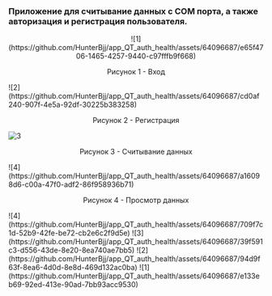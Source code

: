 ### Приложение для считывание данных с COM порта, а также авторизация и регистрация пользователя.
<p align="center"> ![1](https://github.com/HunterBjj/app_QT_auth_health/assets/64096687/e65f4706-1465-4257-9440-c97fffb9f668)
 </p>

 <p align="center"> Рисунок 1 - Вход </p>
![2](https://github.com/HunterBjj/app_QT_auth_health/assets/64096687/cd0af240-907f-4e5a-92df-30225b383258)


<p align="center"> Рисунок 2 - Регистрация </p>

![3](https://github.com/HunterBjj/app_QT_auth_health/assets/64096687/005a9f4e-8f1b-485e-8a50-244a7a4d01bd)
<p align="center"> Рисунок 3 - Считывание данных </p>
![4](https://github.com/HunterBjj/app_QT_auth_health/assets/64096687/a16098d6-c00a-47f0-adf2-86f958936b71)
<p align="center"> Рисунок 4 - Просмотр данных </p>
![4](https://github.com/HunterBjj/app_QT_auth_health/assets/64096687/709f7c1d-52b9-42fe-be72-cb2e6c2f9d5e)
![3](https://github.com/HunterBjj/app_QT_auth_health/assets/64096687/39f591c3-d556-43de-8e20-8ea740ae7bb5)
![2](https://github.com/HunterBjj/app_QT_auth_health/assets/64096687/94d9f63f-8ea6-4d0d-8e8d-469d132ac0ba)
![1](https://github.com/HunterBjj/app_QT_auth_health/assets/64096687/e133eb69-92ed-413e-90ad-7bb93acc9530)
